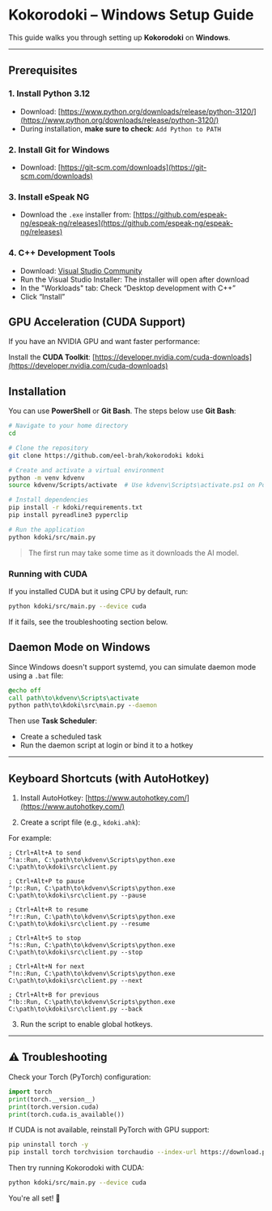 # Kokorodoki – Windows Setup Guide

This guide walks you through setting up **Kokorodoki** on **Windows**.

---

## Prerequisites

### 1. Install Python 3.12

* Download: [https://www.python.org/downloads/release/python-3120/](https://www.python.org/downloads/release/python-3120/)
* During installation, **make sure to check**: `Add Python to PATH`

### 2. Install Git for Windows

* Download: [https://git-scm.com/downloads](https://git-scm.com/downloads)

### 3. Install eSpeak NG

* Download the `.exe` installer from:
  [https://github.com/espeak-ng/espeak-ng/releases](https://github.com/espeak-ng/espeak-ng/releases)

### 4. C++ Development Tools

* Download: [Visual Studio Community](https://visualstudio.microsoft.com/vs/community/)
* Run the Visual Studio Installer: The installer will open after download
* In the "Workloads" tab: Check “Desktop development with C++”
* Click “Install”


## GPU Acceleration (CUDA Support)

If you have an NVIDIA GPU and want faster performance:

Install the **CUDA Toolkit**:
[https://developer.nvidia.com/cuda-downloads](https://developer.nvidia.com/cuda-downloads)


## Installation

You can use **PowerShell** or **Git Bash**. The steps below use **Git Bash**:

```bash
# Navigate to your home directory
cd

# Clone the repository
git clone https://github.com/eel-brah/kokorodoki kdoki

# Create and activate a virtual environment
python -m venv kdvenv
source kdvenv/Scripts/activate  # Use kdvenv\Scripts\activate.ps1 on PowerShell

# Install dependencies
pip install -r kdoki/requirements.txt
pip install pyreadline3 pyperclip

# Run the application
python kdoki/src/main.py
```

> The first run may take some time as it downloads the AI model.

### Running with CUDA

If you installed CUDA but it using CPU by default, run:

```bash
python kdoki/src/main.py --device cuda
```

If it fails, see the troubleshooting section below.


## Daemon Mode on Windows

Since Windows doesn't support systemd, you can simulate daemon mode using a `.bat` file:

```bat
@echo off
call path\to\kdvenv\Scripts\activate
python path\to\kdoki\src\main.py --daemon
```

Then use **Task Scheduler**:

* Create a scheduled task
* Run the daemon script at login or bind it to a hotkey

---

## Keyboard Shortcuts (with AutoHotkey)

1. Install AutoHotkey: [https://www.autohotkey.com/](https://www.autohotkey.com/)

2. Create a script file (e.g., `kdoki.ahk`):

For example:

```ahk
; Ctrl+Alt+A to send
^!a::Run, C:\path\to\kdvenv\Scripts\python.exe C:\path\to\kdoki\src\client.py

; Ctrl+Alt+P to pause
^!p::Run, C:\path\to\kdvenv\Scripts\python.exe C:\path\to\kdoki\src\client.py --pause

; Ctrl+Alt+R to resume
^!r::Run, C:\path\to\kdvenv\Scripts\python.exe C:\path\to\kdoki\src\client.py --resume

; Ctrl+Alt+S to stop
^!s::Run, C:\path\to\kdvenv\Scripts\python.exe C:\path\to\kdoki\src\client.py --stop

; Ctrl+Alt+N for next
^!n::Run, C:\path\to\kdvenv\Scripts\python.exe C:\path\to\kdoki\src\client.py --next

; Ctrl+Alt+B for previous
^!b::Run, C:\path\to\kdvenv\Scripts\python.exe C:\path\to\kdoki\src\client.py --back
```

3. Run the script to enable global hotkeys.

---

## ⚠️ Troubleshooting

Check your Torch (PyTorch) configuration:

```python
import torch
print(torch.__version__)
print(torch.version.cuda)
print(torch.cuda.is_available())
```

If CUDA is not available, reinstall PyTorch with GPU support:

```bash
pip uninstall torch -y
pip install torch torchvision torchaudio --index-url https://download.pytorch.org/whl/cu121
```

Then try running Kokorodoki with CUDA:

```bash
python kdoki/src/main.py --device cuda
```

You're all set! 🚀
